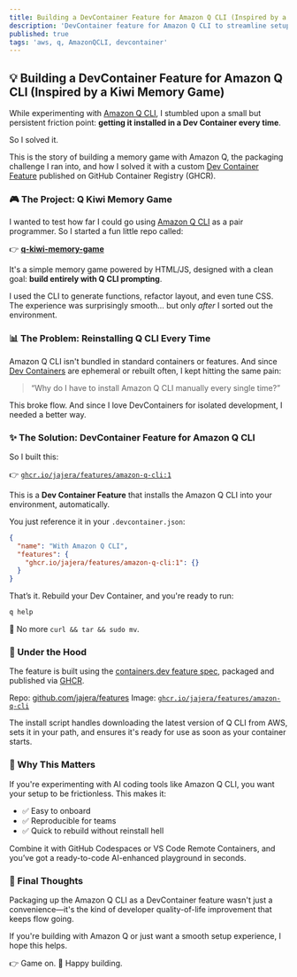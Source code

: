```yaml
---
title: Building a DevContainer Feature for Amazon Q CLI (Inspired by a Kiwi Memory Game)
description: 'DevContainer feature for Amazon Q CLI to streamline setup. Inspired by a kiwi-themed memory game.'
published: true
tags: 'aws, q, AmazonQCLI, devcontainer'
---
```


## 💡 Building a DevContainer Feature for Amazon Q CLI (Inspired by a Kiwi Memory Game)

While experimenting with [Amazon Q CLI](https://docs.aws.amazon.com/codewhisperer/latest/userguide/amazon-q-cli.html), I stumbled upon a small but persistent friction point: **getting it installed in a Dev Container every time**.

So I solved it.

This is the story of building a memory game with Amazon Q, the packaging challenge I ran into, and how I solved it with a custom [Dev Container Feature](https://containers.dev/features) published on GitHub Container Registry (GHCR).

### 🎮 The Project: Q Kiwi Memory Game

I wanted to test how far I could go using [Amazon Q CLI](https://docs.aws.amazon.com/codewhisperer/latest/userguide/amazon-q-cli.html) as a pair programmer. So I started a fun little repo called:

👉 [**q-kiwi-memory-game**](https://github.com/jajera/q-kiwi-memory-game)

It's a simple memory game powered by HTML/JS, designed with a clean goal: **build entirely with Q CLI prompting**.

I used the CLI to generate functions, refactor layout, and even tune CSS. The experience was surprisingly smooth… but only *after* I sorted out the environment.

### 📊 The Problem: Reinstalling Q CLI Every Time

Amazon Q CLI isn't bundled in standard containers or features. And since [Dev Containers](https://containers.dev/) are ephemeral or rebuilt often, I kept hitting the same pain:

> “Why do I have to install Amazon Q CLI manually every single time?”

This broke flow. And since I love DevContainers for isolated development, I needed a better way.

### ✨ The Solution: DevContainer Feature for Amazon Q CLI

So I built this:

👉 [`ghcr.io/jajera/features/amazon-q-cli:1`](https://github.com/jajera/features/pkgs/container/features%2Famazon-q-cli)

This is a **Dev Container Feature** that installs the Amazon Q CLI into your environment, automatically.

You just reference it in your `.devcontainer.json`:

```json
{
  "name": "With Amazon Q CLI",
  "features": {
    "ghcr.io/jajera/features/amazon-q-cli:1": {}
  }
}
```

That’s it. Rebuild your Dev Container, and you're ready to run:

```bash
q help
```

📅 No more `curl && tar && sudo mv`.

### 🔧 Under the Hood

The feature is built using the [containers.dev feature spec](https://containers.dev/implementors/features/), packaged and published via [GHCR](https://ghcr.io).

Repo: [github.com/jajera/features](https://github.com/jajera/features)
Image: [`ghcr.io/jajera/features/amazon-q-cli`](https://github.com/jajera/features/pkgs/container/features%2Famazon-q-cli)

The install script handles downloading the latest version of Q CLI from AWS, sets it in your path, and ensures it's ready for use as soon as your container starts.

### 🧬 Why This Matters

If you're experimenting with AI coding tools like Amazon Q CLI, you want your setup to be frictionless. This makes it:

* ✅ Easy to onboard
* ✅ Reproducible for teams
* ✅ Quick to rebuild without reinstall hell

Combine it with GitHub Codespaces or VS Code Remote Containers, and you’ve got a ready-to-code AI-enhanced playground in seconds.

### 🌟 Final Thoughts

Packaging up the Amazon Q CLI as a DevContainer feature wasn't just a convenience—it's the kind of developer quality-of-life improvement that keeps flow going.

If you're building with Amazon Q or just want a smooth setup experience, I hope this helps.

👉 Game on.
🚀 Happy building.
